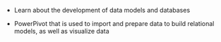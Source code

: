 - Learn about the development of data models and databases

- PowerPivot that is used to import and prepare data to build relational models, as well as visualize data